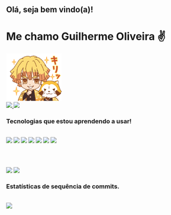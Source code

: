 
<div>
<h2>Olá, seja bem vindo(a)!</h2> 
<h1>Me chamo Guilherme Oliveira ✌</h1>
<img src="https://github.com/Guilherme-Oliveira-Cunha/Guilherme-Oliveira-Cunha/blob/main/anime.gif" style="width:150px" />  
</div>

<div>
  <a href="https://web.whatsapp.com/send?phone=5532987158659 target=_blank">
    <img src="https://img.shields.io/badge/WhatsApp-25D366?style=for-the-badge&logo=whatsapp&logoColor=white"/>
  </a>
  <a herf="mailto:guilhermejf17@hotmail.com">
    <img src="https://img.shields.io/badge/Gmail-D14836?style=for-the-badge&logo=gmail&logoColor=white"/>
  </a>
 </div>

<h3>Tecnologias que estou aprendendo a usar!</h3> <br>
<div>
<img src="https://img.shields.io/badge/javascript%20-%23323330.svg?&style=for-the-badge&logo=javascript&logoColor=%23F7DF1E"/> 
<img src="https://img.shields.io/badge/html5%20-%23E34F26.svg?&style=for-the-badge&logo=html5&logoColor=white"/> 
<img src="https://img.shields.io/badge/css3%20-%231572B6.svg?&style=for-the-badge&logo=css3&logoColor=white"/> 
<img src="https://img.shields.io/badge/Python-FFD43B?style=for-the-badge&logo=python&logoColor=blue"/>
<img src="https://img.shields.io/badge/Django-092E20?style=for-the-badge&logo=django&logoColor=green"/>
<img src="https://img.shields.io/badge/MySQL-005C84?style=for-the-badge&logo=mysql&logoColor=white"/>
<img src="https://img.shields.io/badge/Docker-2CA5E0?style=for-the-badge&logo=docker&logoColor=white"/>
</div>

<br><br>


<div> 
  <img src="https://github-readme-stats.vercel.app/api?username=Guilherme-Oliveira-Cunha&show_icons=true&title_color=03bb85&icon_color=03bb85text_color=03bb85&bg_color=fff&count_private=true"/>
  <img src="https://github-readme-stats.vercel.app/api/top-langs/?username=Guilherme-Oliveira-Cunha&show_icons=true&title_color=03bb85&icon_color=03bb85&text_color=03bb85&bg_color=fff&count_private=true"/>
</div>


<h3>Estatísticas de sequência de commits.</h3> <br>
<div> 
  <img src="https://github-readme-streak-stats.herokuapp.com/?user=Guilherme-Oliveira-Cunha&theme=vue">
</div>





















